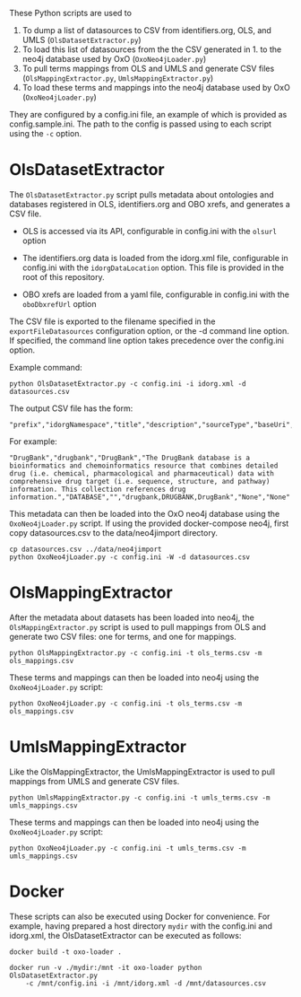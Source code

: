 These Python scripts are used to 

1. To dump a list of datasources to CSV from identifiers.org, OLS, and UMLS (`OlsDatasetExtractor.py`)
2. To load this list of datasources from the the CSV generated in 1. to the neo4j database used by OxO (`OxoNeo4jLoader.py`)
3. To pull terms mappings from OLS and UMLS and generate CSV files (`OlsMappingExtractor.py`, `UmlsMappingExtractor.py`)
2. To load these terms and mappings into the neo4j database used by OxO (`OxoNeo4jLoader.py`)

They are configured by a config.ini file, an example of which is provided as
config.sample.ini.  The path to the config is passed using to each script using
the `-c` option.

# OlsDatasetExtractor

The `OlsDatasetExtractor.py` script pulls metadata about ontologies and databases
registered in OLS, identifiers.org and OBO xrefs, and generates a CSV file.

* OLS is accessed via its API, configurable in config.ini with the `olsurl` option

* The identifiers.org data is loaded from the idorg.xml file, configurable in config.ini with the `idorgDataLocation` option.
  This file is provided in the root of this repository.

* OBO xrefs are loaded from a yaml file, configurable in config.ini with the `oboDbxrefUrl` option

The CSV file is exported to the filename specified in the `exportFileDatasources` configuration option, or the -d command line option.
If specified, the command line option takes precedence over the config.ini option.

Example command:

    python OlsDatasetExtractor.py -c config.ini -i idorg.xml -d datasources.csv

The output CSV file has the form:

    "prefix","idorgNamespace","title","description","sourceType","baseUri","alternatePrefixes","licence","versionInfo"

For example:

    "DrugBank","drugbank","DrugBank","The DrugBank database is a bioinformatics and chemoinformatics resource that combines detailed drug (i.e. chemical, pharmacological and pharmaceutical) data with comprehensive drug target (i.e. sequence, structure, and pathway) information. This collection references drug information.","DATABASE","","drugbank,DRUGBANK,DrugBank","None","None"

This metadata can then be loaded into the OxO neo4j database using the `OxoNeo4jLoader.py` script.  If using the provided
docker-compose neo4j, first copy datasources.csv to the data/neo4jimport directory.

    cp datasources.csv ../data/neo4jimport
    python OxoNeo4jLoader.py -c config.ini -W -d datasources.csv

# OlsMappingExtractor

After the metadata about datasets has been loaded into neo4j, the `OlsMappingExtractor.py` script is used to
pull mappings from OLS and generate two CSV files: one for terms, and one for mappings.

    python OlsMappingExtractor.py -c config.ini -t ols_terms.csv -m ols_mappings.csv

These terms and mappings can then be loaded into neo4j using the `OxoNeo4jLoader.py` script:

    python OxoNeo4jLoader.py -c config.ini -t ols_terms.csv -m ols_mappings.csv

# UmlsMappingExtractor

Like the OlsMappingExtractor, the UmlsMappingExtractor is used to pull mappings from UMLS and generate
CSV files.

    python UmlsMappingExtractor.py -c config.ini -t umls_terms.csv -m umls_mappings.csv

These terms and mappings can then be loaded into neo4j using the `OxoNeo4jLoader.py` script:

    python OxoNeo4jLoader.py -c config.ini -t umls_terms.csv -m umls_mappings.csv

# Docker

These scripts can also be executed using Docker for convenience.  For example,
having prepared a host directory `mydir` with the config.ini and idorg.xml, the
OlsDatasetExtractor can be executed as follows:

    docker build -t oxo-loader .

    docker run -v ./mydir:/mnt -it oxo-loader python OlsDatasetExtractor.py
        -c /mnt/config.ini -i /mnt/idorg.xml -d /mnt/datasources.csv

